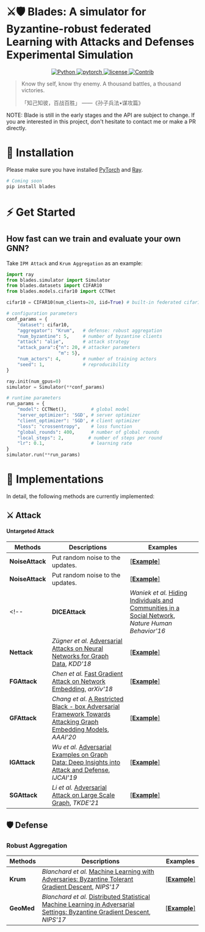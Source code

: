 # ⚔🛡 **Blades**: A simulator for Byzantine-robust federated Learning with Attacks and Defenses Experimental Simulation

<!-- <p align="center">
  <img width = "450" height = "150" src="https://github.com/
" alt="banner"/>
  <br/>
</p> -->

<p align=center>
  <a href="https://www.python.org/downloads/release/python-360/">
    <img src="https://img.shields.io/badge/Python->=3.9-3776AB?logo=python" alt="Python">
  </a>    
  <a href="https://github.com/pytorch/pytorch">
    <img src="https://img.shields.io/badge/PyTorch->=1.8-FF6F00?logo=pytorch" alt="pytorch">
  </a>   
  <!-- <a href="https://pypi.org/project/graphwar/">
    <img src="https://badge.fury.io/py/graphwar.png" alt="pypi">
  </a>        -->
  <a href="https://github.com/EdisonLeeeee/GraphWar/blob/master/LICENSE">
    <img src="https://img.shields.io/github/license/EdisonLeeeee/GraphWar" alt="license">
    <img src="https://img.shields.io/badge/Contributions-Welcome-278ea5" alt="Contrib"/>    
  </a>       
</p>
                                                                   

> Know thy self, know thy enemy. A thousand battles, a thousand victories.
> 
> 「知己知彼，百战百胜」 ——《孙子兵法•谋攻篇》


NOTE: Blade is still in the early stages and the API are subject to change.
If you are interested in this project, don't hesitate to contact me or make a PR directly.

# 🚀 Installation

Please make sure you have installed [PyTorch](https://pytorch.org) and [Ray](https://docs.ray.io/en/latest/).


```bash
# Coming soon
pip install blades
```

<!-- or

```bash
# Recommended
git clone https://github.com/EdisonLeeeee/GraphWar.git && cd GraphWar
pip install -e . --verbose
``` -->

<!-- where `-e` means "editable" mode so you don't have to reinstall every time you make changes. -->

# ⚡ Get Started


## How fast can we train and evaluate your own GNN?
Take `IPM Attack` and `Krum Aggregation` as an example:
```python
import ray
from blades.simulator import Simulator
from blades.datasets import CIFAR10
from blades.models.cifar10 import CCTNet

cifar10 = CIFAR10(num_clients=20, iid=True) # built-in federated cifar10 dataset

# configuration parameters
conf_params = {
    "dataset": cifar10,
    "aggregator": "Krum",   # defense: robust aggregation
    "num_byzantine": 5,     # number of byzantine clients
    "attack": "alie",       # attack strategy
    "attack_para":{"n": 20, # attacker parameters
                   "m": 5},
    "num_actors": 4,        # number of training actors
    "seed": 1,              # reproducibility
}

ray.init(num_gpus=0)
simulator = Simulator(**conf_params)

# runtime parameters
run_params = {
    "model": CCTNet(),         # global model
    "server_optimizer": 'SGD', # server optimizer
    "client_optimizer": 'SGD', # client optimizer
    "loss": "crossentropy",    # loss function
    "global_rounds": 400,      # number of global rounds
    "local_steps": 2,         # number of steps per round
    "lr": 0.1,                 # learning rate
}
simulator.run(**run_params)
```


# 👀 Implementations

In detail, the following methods are currently implemented:

## ⚔ Attack

#### Untargeted Attack

| Methods          | Descriptions                                                                                                                                           | Examples                                                                                                        |
| ---------------- | ------------------------------------------------------------------------------------------------------------------------------------------------------ | --------------------------------------------------------------------------------------------------------------- |
| **NoiseAttack** | Put random noise to the updates. | [[**Example**]](https://github.com/bladesteam/blades/blob/master/src/blades/attackers/noiseclient.py) |
| **NoiseAttack** | Put random noise to the updates. | [[**Example**]](https://github.com/bladesteam/blades/blob/master/src/blades/attackers/noiseclient.py) |
<!-- | **DICEAttack**   | *Waniek et al.* [Hiding Individuals and Communities in a Social Network](https://arxiv.org/abs/1608.00375), *Nature Human Behavior'16*                 | [[**Example**]](https://github.com/EdisonLeeeee/GraphWar/blob/master/examples/attack/targeted/dice_attack.py)   |
| **Nettack**      | *Zügner et al.* [Adversarial Attacks on Neural Networks for Graph Data](https://arxiv.org/abs/1805.07984), *KDD'18*                                    | [[**Example**]](https://github.com/EdisonLeeeee/GraphWar/blob/master/examples/attack/targeted/nettack.py)       |
| **FGAttack**     | *Chen et al.* [Fast Gradient Attack on Network Embedding](https://arxiv.org/abs/1809.02797), *arXiv'18*                                                | [[**Example**]](https://github.com/EdisonLeeeee/GraphWar/blob/master/examples/attack/targeted/fg_attack.py)     |
| **GFAttack**     | *Chang et al*.  [A Restricted Black - box Adversarial Framework Towards Attacking Graph Embedding Models](https://arxiv.org/abs/1908.01297), *AAAI'20* | [[**Example**]](https://github.com/EdisonLeeeee/GraphWar/blob/master/examples/attack/targeted/gf_attack.py)     |
| **IGAttack**     | *Wu et al.* [Adversarial Examples on Graph Data: Deep Insights into Attack and Defense](https://arxiv.org/abs/1903.01610), *IJCAI'19*                  | [[**Example**]](https://github.com/EdisonLeeeee/GraphWar/blob/master/examples/attack/targeted/ig_attack.py)     |
| **SGAttack**     | *Li et al.* [ Adversarial Attack on Large Scale Graph](https://arxiv.org/abs/2009.03488), *TKDE'21*                                                    | [[**Example**]](https://github.com/EdisonLeeeee/GraphWar/blob/master/examples/attack/targeted/sg_attack.py)     | -->




## 🛡 Defense

### Robust Aggregation

| Methods   | Descriptions                                                                                                                               | Examples                                                                                       |
| --------- | ------------------------------------------------------------------------------------------------------------------------------------------ | ---------------------------------------------------------------------------------------------- |
| **Krum**   | *Blanchard et al.* [Machine Learning with Adversaries: Byzantine Tolerant Gradient Descent](https://proceedings.neurips.cc/paper/2017/hash/f4b9ec30ad9f68f89b29639786cb62ef-Abstract.html), *NIPS'17*              | [[**Example**]](https://github.com/EdisonLeeeee/GraphWar/blob/master/examples/models/gcn.py)   |
| **GeoMed**   | *Blanchard et al.* [Distributed Statistical Machine Learning in Adversarial Settings: Byzantine Gradient Descent](https://arxiv.org/abs/1705.05491), *NIPS'17*              | [[**Example**]](https://github.com/EdisonLeeeee/GraphWar/blob/master/examples/models/gcn.py)   |

<!-- 
# ❓ Known Issues
+ Despite our best efforts, we still had difficulty reproducing the results of [GNNGUARD](https://arxiv.org/abs/2006.08149) in the paper. If you find any problems, please don't hesitate to contact me.
+ Untargeted attacks are suffering from performance degradation, as also in DeepRobust, when a validation set is used during training with model picking. Such phenomenon has also been revealed in [Black-box Gradient Attack on Graph Neural Networks: Deeper Insights in Graph-based Attack and Defense](https://arxiv.org/abs/2104.15061). -->

